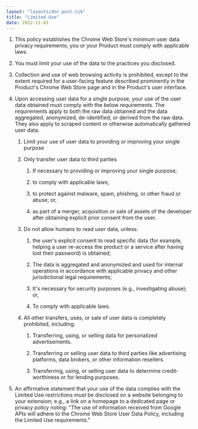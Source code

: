 ```yaml
---
layout: "layouts/doc-post.njk"
title: "Limited Use"
date: 2022-11-01
---
```


1. This policy establishes the Chrome Web Store's minimum user data privacy requirements; you or your Product must comply with applicable laws.

1. You must limit your use of the data to the practices you disclosed.

1. Collection and use of web browsing activity is prohibited, except to the extent required for a user-facing feature described prominently in the Product's Chrome Web Store page and in the Product's user interface.

1. Upon accessing user data for a single purpose, your use of the user data obtained must comply with the below requirements. The requirements apply to both the raw data obtained and the data aggregated, anonymized, de-identified, or derived from the raw data. They also apply to scraped content or otherwise automatically gathered user data.

    1. Limit your use of user data to providing or improving your single purpose

    1. Only transfer user data to third parties

        1. If necessary to providing or improving your single purpose;

        1. to comply with applicable laws;

        1. to protect against malware, spam, phishing, or other fraud or abuse; or,

        1. as part of a merger, acquisition or sale of assets of the developer after obtaining explicit prior consent from the user.

    1. Do not allow humans to read user data, unless:

        1. the user's explicit consent to read specific data (for example, helping a user re-access the product or a service after having lost their password) is obtained;

        1. The data is aggregated and anonymized and used for internal operations in accordance with applicable privacy and other jurisdictional legal requirements;

        1. It's necessary for security purposes (e.g., investigating abuse); or,

        1. To comply with applicable laws.

    1. All other transfers, uses, or sale of user data is completely prohibited, including:

        1. Transferring, using, or selling data for personalized advertisements.

        1. Transferring or selling user data to third parties like advertising platforms, data brokers, or other information resellers.

        1. Transferring, using, or selling user data to determine credit-worthiness or for lending purposes.

1. An affirmative statement that your use of the data complies with the Limited Use restrictions must be disclosed on a website belonging to your extension; e.g., a link on a homepage to a dedicated page or privacy policy noting: "The use of information received from Google APIs will adhere to the Chrome Web Store User Data Policy, including the Limited Use requirements."
